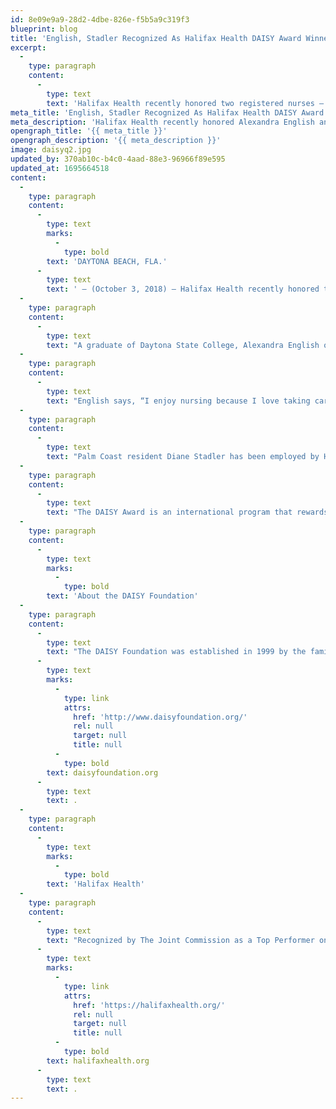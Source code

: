 ```yaml
---
id: 8e09e9a9-28d2-4dbe-826e-f5b5a9c319f3
blueprint: blog
title: 'English, Stadler Recognized As Halifax Health DAISY Award Winners'
excerpt:
  -
    type: paragraph
    content:
      -
        type: text
        text: 'Halifax Health recently honored two registered nurses – Alexandra English and Diane Stadler – as winners of the community health system’s quarterly DAISY Award recognizing extraordinary nurses.'
meta_title: 'English, Stadler Recognized As Halifax Health DAISY Award Winners'
meta_description: 'Halifax Health recently honored Alexandra English and Diane Stadler as winners of the quarterly DAISY Award recognizing extraordinary nurses.'
opengraph_title: '{{ meta_title }}'
opengraph_description: '{{ meta_description }}'
image: daisyq2.jpg
updated_by: 370ab10c-b4c0-4aad-88e3-96966f89e595
updated_at: 1695664518
content:
  -
    type: paragraph
    content:
      -
        type: text
        marks:
          -
            type: bold
        text: 'DAYTONA BEACH, FLA.'
      -
        type: text
        text: ' – (October 3, 2018) – Halifax Health recently honored two registered nurses – Alexandra English and Diane Stadler – as winners of the community health system’s quarterly DAISY Award recognizing extraordinary nurses.'
  -
    type: paragraph
    content:
      -
        type: text
        text: "A graduate of Daytona State College, Alexandra English of New Smyrna Beach has been employed as a registered nurse at Halifax Health for three years.\_ She currently works in Halifax Health Medical Center’s medical surgical/bariatrics unit.\_ Prior to becoming a registered nurse, she was a certified nursing assistant at Halifax Health for nearly two years."
  -
    type: paragraph
    content:
      -
        type: text
        text: "English says, “I enjoy nursing because I love taking care of people.\_ I really enjoy being able to be there for my patients when they are going through really tough situations and helping them through their health issues.\_ I love being able to make someone’s bad day better and I love being able to help people heal as well as help their families through whatever situations they encounter.”"
  -
    type: paragraph
    content:
      -
        type: text
        text: "Palm Coast resident Diane Stadler has been employed by Halifax Health for nearly four years and currently works in the medical surgical telemetry unit.\_ Prior to becoming a registered nurse, she was a certified medical assistant for 17 years.\_ Also a graduate of Daytona State College’s nursing program, the five-year nursing veteran says what she loves most about her profession is “being able to make a difference.”"
  -
    type: paragraph
    content:
      -
        type: text
        text: "The DAISY Award is an international program that rewards and celebrates the extraordinary compassionate and skillful care given by nurses every day.\_ A DAISY Award Partner, Halifax Health encourages patients, visitors, nurses, physicians and employees to nominate a nurse for this quarterly honor."
  -
    type: paragraph
    content:
      -
        type: text
        marks:
          -
            type: bold
        text: 'About the DAISY Foundation'
  -
    type: paragraph
    content:
      -
        type: text
        text: "The DAISY Foundation was established in 1999 by the family of J. Patrick Barnes who died of complications of the auto-immune disease Idiopathic Thrombocytopenia Purpura (ITP) at the age of 33.\_ During his eight-week hospitalization, his family was awestruck by the care and compassion his nurses provided not only to him, but his entire family.\_ The foundation, whose name DAISY is an acronym for diseases that attack the immune system, has as one of its goals to recognize extraordinary nurses who make an enormous difference in the lives of those they care for with the superhuman work they do every day.\_ To learn more about the DAISY Foundation, go to "
      -
        type: text
        marks:
          -
            type: link
            attrs:
              href: 'http://www.daisyfoundation.org/'
              rel: null
              target: null
              title: null
          -
            type: bold
        text: daisyfoundation.org
      -
        type: text
        text: .
  -
    type: paragraph
    content:
      -
        type: text
        marks:
          -
            type: bold
        text: 'Halifax Health'
  -
    type: paragraph
    content:
      -
        type: text
        text: "Recognized by The Joint Commission as a Top Performer on Key Quality Measures, Halifax Health serves Volusia and Flagler counties, providing a continuum of healthcare services through a network of organizations including a tertiary hospital, community hospital, freestanding emergency department, an urgent care, psychiatric services, a cancer treatment center with five outreach locations, the area’s largest hospice, a center for inpatient rehabilitation, outpatient rehabilitation clinics, primary care walk-in clinics, a walk-in clinic specializing in women’s health, a pediatric care community clinic, three children’s medical practices, a home healthcare agency, and an exclusive provider organization.\_ Halifax Health offers the area’s only Level II Trauma Center, Comprehensive Stroke Center, Pediatric Intensive Care Unit, Pediatric Emergency Department, Child and Adolescent Behavioral Services, complete Neurosurgical Services, OB Emergency Department and Level II Neonatal Intensive Care Unit that cares for babies born as early as 28 weeks.\_ For more information, visit "
      -
        type: text
        marks:
          -
            type: link
            attrs:
              href: 'https://halifaxhealth.org/'
              rel: null
              target: null
              title: null
          -
            type: bold
        text: halifaxhealth.org
      -
        type: text
        text: .
---
```

